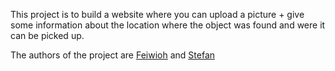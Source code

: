 This project is to build a website where you can upload a picture + give some 
information about the location where the object was found and were it can be 
picked up.

The authors of the project are
[Feiwioh](https://github.com/Feiwioh) and
[Stefan](https://github.com/stefanjb-it)

